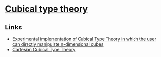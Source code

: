 # [Cubical type theory](https://ncatlab.org/nlab/show/cubical+type+theory)

## Links

- [Experimental implementation of Cubical Type Theory in which the user can directly manipulate n-dimensional cubes](https://github.com/mortberg/cubicaltt)
- [Cartesian Cubical Type Theory](https://github.com/dlicata335/cart-cube)
